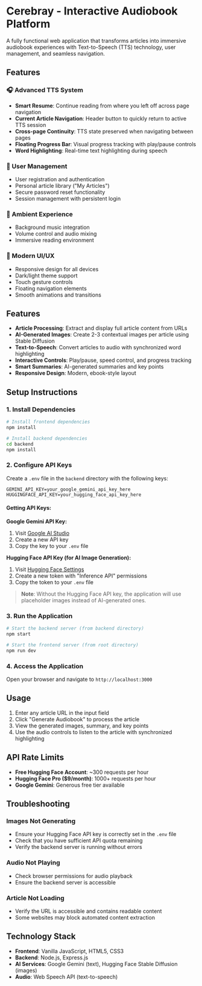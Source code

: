 # Cerebray - Interactive Audiobook Platform

A fully functional web application that transforms articles into immersive audiobook experiences with Text-to-Speech (TTS) technology, user management, and seamless navigation.

## Features

### 🎧 Advanced TTS System
- **Smart Resume**: Continue reading from where you left off across page navigation
- **Current Article Navigation**: Header button to quickly return to active TTS session
- **Cross-page Continuity**: TTS state preserved when navigating between pages
- **Floating Progress Bar**: Visual progress tracking with play/pause controls
- **Word Highlighting**: Real-time text highlighting during speech

### 👤 User Management
- User registration and authentication
- Personal article library ("My Articles")
- Secure password reset functionality
- Session management with persistent login

### 🎵 Ambient Experience
- Background music integration
- Volume control and audio mixing
- Immersive reading environment

### 📱 Modern UI/UX
- Responsive design for all devices
- Dark/light theme support
- Touch gesture controls
- Floating navigation elements
- Smooth animations and transitions

## Features

- **Article Processing**: Extract and display full article content from URLs
- **AI-Generated Images**: Create 2-3 contextual images per article using Stable Diffusion
- **Text-to-Speech**: Convert articles to audio with synchronized word highlighting
- **Interactive Controls**: Play/pause, speed control, and progress tracking
- **Smart Summaries**: AI-generated summaries and key points
- **Responsive Design**: Modern, ebook-style layout

## Setup Instructions

### 1. Install Dependencies

```bash
# Install frontend dependencies
npm install

# Install backend dependencies
cd backend
npm install
```

### 2. Configure API Keys

Create a `.env` file in the `backend` directory with the following keys:

```env
GEMINI_API_KEY=your_google_gemini_api_key_here
HUGGINGFACE_API_KEY=your_hugging_face_api_key_here
```

#### Getting API Keys:

**Google Gemini API Key:**
1. Visit [Google AI Studio](https://makersuite.google.com/app/apikey)
2. Create a new API key
3. Copy the key to your `.env` file

**Hugging Face API Key (for AI Image Generation):**
1. Visit [Hugging Face Settings](https://huggingface.co/settings/tokens)
2. Create a new token with "Inference API" permissions
3. Copy the token to your `.env` file

> **Note**: Without the Hugging Face API key, the application will use placeholder images instead of AI-generated ones.

### 3. Run the Application

```bash
# Start the backend server (from backend directory)
npm start

# Start the frontend server (from root directory)
npm run dev
```

### 4. Access the Application

Open your browser and navigate to `http://localhost:3000`

## Usage

1. Enter any article URL in the input field
2. Click "Generate Audiobook" to process the article
3. View the generated images, summary, and key points
4. Use the audio controls to listen to the article with synchronized highlighting

## API Rate Limits

- **Free Hugging Face Account**: ~300 requests per hour
- **Hugging Face Pro ($9/month)**: 1000+ requests per hour
- **Google Gemini**: Generous free tier available

## Troubleshooting

### Images Not Generating
- Ensure your Hugging Face API key is correctly set in the `.env` file
- Check that you have sufficient API quota remaining
- Verify the backend server is running without errors

### Audio Not Playing
- Check browser permissions for audio playback
- Ensure the backend server is accessible

### Article Not Loading
- Verify the URL is accessible and contains readable content
- Some websites may block automated content extraction

## Technology Stack

- **Frontend**: Vanilla JavaScript, HTML5, CSS3
- **Backend**: Node.js, Express.js
- **AI Services**: Google Gemini (text), Hugging Face Stable Diffusion (images)
- **Audio**: Web Speech API (text-to-speech)